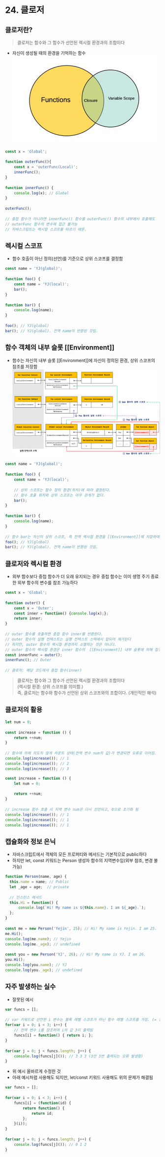 # 24. 클로저
## 클로저란?
> 클로저는 함수와 그 함수가 선언된 렉시컬 환경과의 조합이다

- 자신이 생성될 때의 환경을 기억하는 함수
![24](img/24-0.JPG)
```javascript
const x = 'Global';

function outerFunc(){
    const x = 'outerFunc(Local)';
    innerFunc();
}

function innerFunc() {
    console.log(x); // Global
}

outerFunc();

// 중첩 함수가 아니라면 innerFunc() 함수를 outerFunc() 함수의 내부에서 호출해도 
// outerFunc 함수의 변수에 접근 불가능
// 자바스크립트는 렉시컬 스코프를 따르기 때문.
```
## 렉시컬 스코프
- 함수 호출이 아닌 정의(선언)를 기준으로 상위 스코프를 결정함
```javascript
const name = 'YJ(global)';

function foo() {
    const name = 'YJ(local)';
    bar();
}

function bar() {
    console.log(name);
}

foo(); // YJ(global)
bar(); // YJ(global). 전역 name이 반환된 것임.
```
## 함수 객체의 내부 슬롯 [[Environment]]
- 함수는 자신의 내부 슬롯 [[Environment]]에 자신이 정의된 환경, 상위 스코프의 참조를 저장함
![24](img/24-1.png)
```javascript
const name = 'YJ(global)';

function foo() {
    const name = 'YJ(local)';

    // 상위 스코프는 함수 정의 환경(위치)에 따라 결정된다.
    // 함수 호출 위치와 상위 스코프는 아무 관계가 없다.
    bar();
}

function bar() {
    console.log(name);
}

// 함수 bar는 자신의 상위 스코프, 즉 전역 렉시컬 환경을 [[Environment]]에 저장하여 기억한다.
foo(); // YJ(global)
bar(); // YJ(global). 전역 name이 반환된 것임.
```
## 클로저와 렉시컬 환경
- 외부 함수보다 중첩 함수가 더 오래 유지되는 경우 중첩 함수는 이미 생명 주기 종료한 외부 함수의 변수를 참조 가능하다
```javascript
const x = 'Global';

function outer() {
    const x = 'Outer';
    const inner = function() {console.log(x);};
    return inner;
}

// outer 함수를 호출하면 중첩 함수 inner를 반환한다.
// outer 함수의 실행 컨텍스트는 실행 컨텍스트 스택에서 팝되어 제거된다
// 하지만, outer 함수의 렉시컬 환경까지 소멸하는 것은 아니다.
// outer 함수의 렉시컬 환경은 inner 함수의  [[Environment]] 내부 슬롯에 의해 참조되고 있다.
const innerFunc = outer();
innerFunc(); // Outer

// 클로저: 해당 코드에서 중첩 함수(inner)
```
> 클로저는 함수와 그 함수가 선언된 렉시컬 환경과의 조합이다  
> (렉시컬 환경: 상위 스코프를 의미함.)  
> 즉, 클로저는 함수와 함수가 선언된 상위 스코프와의 조합이다. (개인적인 해석)
## 클로저의 활용
```javascript
let num = 0;

const increase = function () {
    return ++num;
}

// 함수에 의해 의도치 않게 카운트 상태(전역 변수 num의 값)가 변경되면 오류로 이어짐.
console.log(increase()); // 1
console.log(increase()); // 2
console.log(increase()); // 3
```
```javascript
const increase = function () {
    let num = 0;

    return ++num;
}

// increase 함수 호출 시 지역 변수 num은 다시 선언되고, 0으로 초기화 됨
console.log(increase()); // 1
console.log(increase()); // 1
console.log(increase()); // 1
```
## 캡슐화와 정보 은닉
- 자바스크립트에서 객체의 모든 프로퍼티와 메서드는 기본적으로 public하다
- 하지만 let, const 키워드는 Person 생성자 함수의 지역변수임(외부 참조, 변경 불가능)
```javascript
function Person(name, age) {
  this.name = name; // Public
  let _age = age;  // private

  // 인스턴스 메서드
  this.Hi = function() {
      console.log(`Hi! My name is ${this.name}. I am ${_age}.`);
  };
}

const me = new Person('Yejin', 25); // Hi! My name is Yejin. I am 25.
me.Hi();
console.log(me.name); // Yejin
console.log(me._age); // undefined

const you = new Person('YJ', 26); // Hi! My name is YJ. I am 26.
you.Hi();
console.log(you.name); // YJ
console.log(you._age); // undefined
```
## 자주 발생하는 실수
- 잘못된 예시
```javascript
var funcs = [];

// var 키워드로 선언한 i 변수는 블록 레벨 스코프가 아닌 함수 레벨 스코프를 가짐. (= 전역변수임)
for(var i = 0; i < 3; i++) {
    // 전역 변수 i를 참조하여 i의 값 3이 출력됨
    funcs[i] = function() { return i; };
}

for(var j = 0; j < funcs.length; j++) {
    console.log(funcs[j]()); // 3 3 3 (3만 3번 출력되는 오류 발생함)
}
```
- 위 예시 올바르게 수정한 것
- 아래 예시처럼 사용해도 되지만, let/const 키워드 사용해도 위의 문제가 해결됨
```javascript
var funcs = [];

for(var i = 0; i < 3; i++) {
    funcs[i] = (function(id) { 
        return function() {
            return id;
        };
    }(i));
}

for(var j = 0; j < funcs.length; j++) {
    console.log(funcs[j]()); // 0 1 2
}
```
